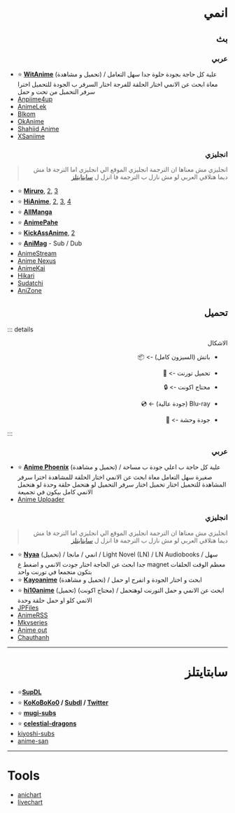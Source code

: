 # <div dir="rtl">انمي</div>

## <div dir="rtl">بث</div>

### <div dir="rtl">عربي</div>

* ⭐ **[WitAnime](https://witanime.quest/)** (تحميل و مشاهدة) / علية كل حاجة بجودة حلوة جدا سهل التعامل معاة ابحث عن الانمي اختار الحلقة للفرجة اختار السرفر ب الجودة للتحميل اخترا سرفر التحميل من تحت و حمل
* [Anpiime4up](https://anpiime4up.online/)
* [AnimeLek](https://animelek.vip/)
* [Blkom](https://blkom.com/) 
* [OkAnime](https://www.okanime.tv/) 
* [Shahiid Anime](https://shahiid-anime.net/) 
* [XSaniime](https://xsaniime.net/) 

### <div dir="rtl">انجليزي</div>
<div dir="rtl">

> انجليزي مش معناها ان الترجمة انجليزي الموقع الي انجليزي اما الترجة فا مش ديما هتلاقي العربي لو مش نازل ب الترجمة فا انزل ل [سابتايتلز](#سابتايتلز)
</div>

* ⭐ **[Miruro](https://www.miruro.tv/)**, [2](https://www.miruro.online/), [3](https://www.miruro.com/)
* ⭐ **[HiAnime](https://hianime.to/)**, [2](https://hianime.nz/), [3](https://hianime.mn/), [4](https://hianime.sx/)
* ⭐ **[AllManga](https://allmanga.to/)**
* ⭐ **[AnimePahe](https://animepahe.ru/)**
* ⭐ **[KickAssAnime](https://kickassanime.mx/)**, [2](https://watchanime.io/)
* ⭐ **[AniMag](https://animag.to/)** - Sub / Dub
* [AnimeStream](https://anime.uniquestream.net/)
* [Anime Nexus](https://anime.nexus/)
* [AnimeKai](https://animekai.to/home)
* [Hikari](https://hikari.gg/)
* [Sudatchi](https://sudatchi.com/)
* [AniZone](https://anizone.to/)

## <div dir="rtl">تحميل</div>

::: details <div dir="rtl">الاشكال</div>

<div dir="rtl">

* باتش (السيزون كامل) -> <span style="display: inline-flex; align-items: center;">📦</span>

* تحميل تورنت -> <span style="display: inline-flex; align-items: center;">🧲</span>

* محتاج اكونت -> <span style="display: inline-flex; align-items: center;">🔒</span>

* Blu-ray (جودة عالية) -> <span style="display: inline-flex; align-items: center;">💿</span>

* جودة وحشة -> <span style="display: inline-flex; align-items: center;">💩</span>

</div>

:::

### <div dir="rtl">عربي</div>

* ⭐ **[Anime Phoenix](https://anime-phoenix.com/)** <Badge text="📦 💿"/>  (تحميل و مشاهدة) / علية كل حاجة ب اعلي جودة ب مساحة صغيرة سهل التعامل معاة ابحث عن الانمي اختار الحلقة للمشاهدة اخترا سرفر المشاهدة للتحميل اختار تحميل اختار سرفر التحميل لو هتحمل حلقة وحدة لو هتحمل الانمي كامل بيكون في تجميعة
* [Anime Uploader](https://www.animeuploader.com/) <Badge text="📦 💩"/>

### <div dir="rtl">انجليزي</div>
<div dir="rtl">

> انجليزي مش معناها ان الترجمة انجليزي الموقع الي انجليزي اما الترجة فا مش ديما هتلاقي العربي لو مش نازل ب الترجمة فا انزل ل [سابتايتلز](#سابتايتلز)
</div>

* ⭐ **[Nyaa](https://nyaa.si/)** <Badge text="📦 🧲 💿"/>  (تحميل) / انمي / مانجا / Light Novel (LN) / LN Audiobooks / سهل جدا ابحث عن الحاجة اختار جودت الانمي و اضغط ع magnet معظم الوقت الحلقات بتكون متجمعا في تورنت واحد
* ⭐ **[Kayoanime](https://kayoanime.com/)** <Badge text="📦"/> (تحميل و مشاهدة) / ابحث و اختار الجودة و اتفرج او حمل 
* ⭐ **[hi10anime](https://hi10anime.com/)** <Badge text="🔒 📦 🧲"/> (تحميل) (محتاج اكونت) / ابحث عن الانمي و حمل التورنت لوهتحمل الانمي كلو او حمل حلقة وحدة 
* [JPFiles](https://jpfiles.net/) <Badge text="💿"/>
* [AnimeRSS](https://animerss.com/) <Badge text="💿"/>
* [Mkvseries](https://mkvseries.com/) <Badge text="📦"/>
* [Anime out](https://www.animeout.xyz/) <Badge text="🔒"/>
* [Chauthanh](https://chauthanh.info/) <Badge text="🔒"/>
___

# <div dir="rtl">سابتايتلز</div>

* ⭐**[SupDL](https://subdl.com)**
* ⭐ **[KoKoBoKo0](https://t.me/+VsSZt_n3nm3RDn3Q) / [Subdl](https://subdl.com/u/KokoBoKo0) / [Twitter](https://twitter.com/KoKoBoKo0)**
* ⭐ **[mugi-subs](https://www.mugi-subs.com/?m=1)**
* ⭐ **[celestial-dragons](https://www.celestial-dragons.com/)**
* [kiyoshi-subs](http://www.kiyoshi-subs.com/?m=1)
* [anime-san](https://www.anime-san.com/) 
___
# Tools

* [anichart](https://anichart.net/) 
* [livechart](https://www.livechart.me/)


